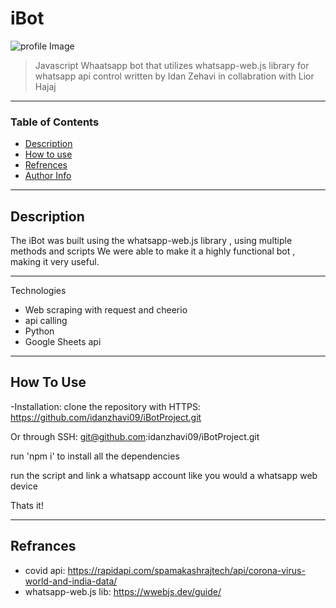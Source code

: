 # iBot

![profile Image]('iBotImage.jpeg')

>Javascript Whaatsapp bot that utilizes whatsapp-web.js library for whatsapp api control 
>written by Idan Zehavi in collabration with Lior Hajaj

---

### Table of Contents
- [Description](#description)
- [How to use](#how-to-use)
- [Refrences](#refrences)
- [Author Info](#author-Info)

---

## Description

The iBot was built using the whatsapp-web.js library , using multiple methods and scripts
We were able to make it a highly functional bot , making it very useful.

---

Technologies
- Web scraping with request and cheerio
- api calling
- Python
- Google Sheets api

---

## How To Use

-Installation:
  clone the repository with HTTPS:
  https://github.com/idanzhavi09/iBotProject.git

  Or through SSH:
  git@github.com:idanzhavi09/iBotProject.git

  run 'npm i' to install all the dependencies

run the script and link a whatsapp account like you would a whatsapp web device

Thats it!

---

## Refrances

- covid api: https://rapidapi.com/spamakashrajtech/api/corona-virus-world-and-india-data/
- whatsapp-web.js lib: https://wwebjs.dev/guide/
